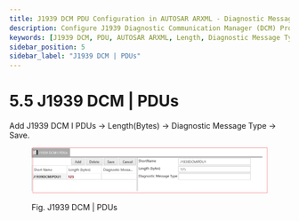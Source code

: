 ```yaml
---
title: J1939 DCM PDU Configuration in AUTOSAR ARXML - Diagnostic Message Management
description: Configure J1939 Diagnostic Communication Manager (DCM) Protocol Data Units (PDUs) in AUTOSAR ARXML files by specifying the length in bytes and selecting the appropriate diagnostic message type. Streamline your automotive diagnostics processes to ensure effective communication and management of diagnostic messages in heavy-duty vehicle applications.
keywords: [J1939 DCM, PDU, AUTOSAR ARXML, Length, Diagnostic Message Type, Diagnostic Communication Manager]
sidebar_position: 5
sidebar_label: "J1939 DCM | PDUs"
---
```


# 5.5 J1939 DCM | PDUs 

Add J1939 DCM I PDUs → Length(Bytes) → Diagnostic Message Type → Save.

<div class="text--center">

<figure>

![J1939 DCM | PDUs](../assets/image12.webp "- J1939 DCM | PDUs ")
<figcaption>Fig. J1939 DCM | PDUs </figcaption>
</figure>
</div>